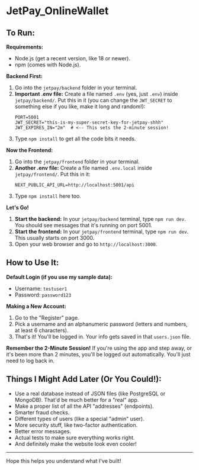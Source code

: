 # JetPay_OnlineWallet

## To Run:

**Requirements:**
*   Node.js (get a recent version, like 18 or newer).
*   npm (comes with Node.js).

**Backend First:**
1.  Go into the `jetpay/backend` folder in your terminal.
2.  **Important .env file:** Create a file named `.env` (yes, just `.env`) inside `jetpay/backend/`. Put this in it (you can change the `JWT_SECRET` to something else if you like, make it long and random!):
    ```env
    PORT=5001
    JWT_SECRET="this-is-my-super-secret-key-for-jetpay-shhh"
    JWT_EXPIRES_IN="2m"  # <-- This sets the 2-minute session!
    ```
3.  Type `npm install` to get all the code bits it needs.

**Now the Frontend:**
1.  Go into the `jetpay/frontend` folder in your terminal.
2.  **Another .env file:** Create a file named `.env.local` inside `jetpay/frontend/`. Put this in it:
    ```env
    NEXT_PUBLIC_API_URL=http://localhost:5001/api
    ```
3.  Type `npm install` here too.

**Let's Go!**
1.  **Start the backend:** In your `jetpay/backend` terminal, type `npm run dev`. You should see messages that it's running on port 5001.
2.  **Start the frontend:** In your `jetpay/frontend` terminal, type `npm run dev`. This usually starts on port 3000.
3.  Open your web browser and go to `http://localhost:3000`.

## How to Use It:

**Default Login (if you use my sample data):**
*   Username: `testuser1`
*   Password: `password123`

**Making a New Account:**
1.  Go to the "Register" page.
2.  Pick a username and an alphanumeric password (letters and numbers, at least 6 characters).
3.  That's it! You'll be logged in. Your info gets saved in that `users.json` file.

**Remember the 2-Minute Session!**
If you're using the app and step away, or it's been more than 2 minutes, you'll be logged out automatically. You'll just need to log back in.

## Things I Might Add Later (Or You Could!):

*   Use a real database instead of JSON files (like PostgreSQL or MongoDB). That'd be much better for a "real" app.
*   Make a proper list of all the API "addresses" (endpoints).
*   Smarter fraud checks.
*   Different types of users (like a special "admin" user).
*   More security stuff, like two-factor authentication.
*   Better error messages.
*   Actual tests to make sure everything works right.
*   And definitely make the website look even cooler!

---

Hope this helps you understand what I've built!

